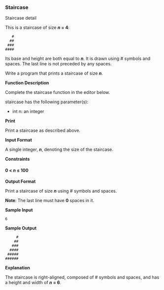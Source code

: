 ### __Staircase__

Staircase detail

This is a staircase of size ___n_ = 4__:
```
   #
  ##
 ###
####
```

Its base and height are both equal to ___n___. It is drawn using # symbols and spaces. The last line is not preceded by any spaces.  

Write a program that prints a staircase of size ___n___.

__Function Description__  

Complete the staircase function in the editor below.

staircase has the following parameter(s):
- int n: an integer

__Print__

Print a staircase as described above.

__Input Format__

A single integer, ___n___, denoting the size of the staircase.

__Constraints__

#### __0 &lt; _n_ &le; 100__

__Output Format__

Print a staircase of size ___n___ using # symbols and spaces.

__Note__: The last line must have __0__ spaces in it.


__Sample Input__
```
6
```
__Sample Output__

```
     #
    ##
   ###
  ####
 #####
######
```

__Explanation__

The staircase is right-aligned, composed of # symbols and spaces, and has a height and width of ___n_ = 6__.
